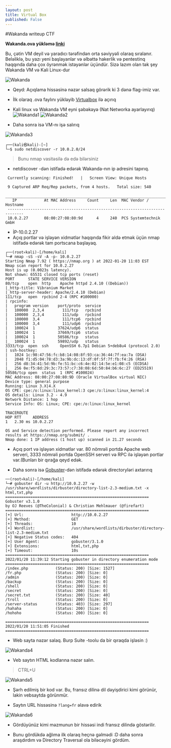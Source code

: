 ```yaml
---
layout: post
title: Virtual Box 
published: False
---
```


#Wakanda writeup CTF

**Wakanda.ova yükləmə [linki](https://www.vulnhub.com/entry/wakanda-1,251/)**

Bu, çətin VM deyil və yaradıcı tərəfindən orta səviyyəli olaraq sıralanır. Beləliklə, bu yazı yeni başlayanlar və əlbəttə hakerlik və pentestinq haqqında daha çox öyrənmək istəyənlər üçündür. Sizə lazım olan tək şey Wakanda VM və Kali Linux-dur

![Wakanda](https://i.imgur.com/0ViToK8.png)

- Qeyd: Açıqlama hissəsinə nəzər salsaq görərik ki 3 dənə flag-imiz var.

- İlk olaraq .ova faylını yükləyib [Virtualbox](https://www.virtualbox.org/) ilə açırıq
- Kali linux və Wakanda VM eyni şəbəkəyə (Nat Networka ayarlayırıq)
![Wakanda1](https://i.imgur.com/jqnq1qN.png)
![Wakanda2](https://i.imgur.com/ZMvQRwr.png)

- Daha sonra isə VM-nı işə salırıq

![Wakanda3](https://i.imgur.com/s4Uu6ta.png)

```
┌──(kali㉿kali)-[~]
└─$ sudo netdiscover -r 10.0.2.0/24
```
> Bunu nmap vasitəsilə də edə bilərsiniz

- netdiscover -dən istifadə edərək Wakanda-nın ip adresini tapırıq.

```
 Currently scanning: Finished!   |   Screen View: Unique Hosts                                                                                                        
                                                                                                                                                                   
 9 Captured ARP Req/Rep packets, from 4 hosts.   Total size: 540                                                                                                      
 _____________________________________________________________________________
   IP            At MAC Address     Count     Len  MAC Vendor / Hostname      
 -----------------------------------------------------------------------------                                                                                            
 10.0.2.27       08:00:27:08:80:9d      4     240  PCS Systemtechnik GmbH
```
- İP-10.0.2.27
- Açıq portlar və işləyən xidmətlər haqqında fikir əldə etmək üçün nmap istifadə edərək tam portscana başlayaq.
```
┌──(root💀kali)-[/home/kali]
└─# nmap -sS -sV -A -p- 10.0.2.27
Starting Nmap 7.92 ( https://nmap.org ) at 2022-01-20 11:03 EST
Nmap scan report for 10.0.2.27
Host is up (0.0023s latency).
Not shown: 65531 closed tcp ports (reset)
PORT      STATE SERVICE VERSION
80/tcp    open  http    Apache httpd 2.4.10 ((Debian))
|_http-title: Vibranium Market
|_http-server-header: Apache/2.4.10 (Debian)
111/tcp   open  rpcbind 2-4 (RPC #100000)
| rpcinfo: 
|   program version    port/proto  service
|   100000  2,3,4        111/tcp   rpcbind
|   100000  2,3,4        111/udp   rpcbind
|   100000  3,4          111/tcp6  rpcbind
|   100000  3,4          111/udp6  rpcbind
|   100024  1          37624/udp6  status
|   100024  1          37669/tcp6  status
|   100024  1          50586/tcp   status
|_  100024  1          59892/udp   status
3333/tcp  open  ssh     OpenSSH 6.7p1 Debian 5+deb8u4 (protocol 2.0)
| ssh-hostkey: 
|   1024 1c:98:47:56:fc:b8:14:08:8f:93:ca:36:44:7f:ea:7a (DSA)
|   2048 f1:d5:04:78:d3:3a:9b:dc:13:df:0f:5f:7f:fb:f4:26 (RSA)
|   256 d8:34:41:5d:9b:fe:51:bc:c6:4e:02:14:5e:e1:08:c5 (ECDSA)
|_  256 0e:f5:8d:29:3c:73:57:c7:38:08:6d:50:84:b6:6c:27 (ED25519)
50586/tcp open  status  1 (RPC #100024)
MAC Address: 08:00:27:08:80:9D (Oracle VirtualBox virtual NIC)
Device type: general purpose
Running: Linux 3.X|4.X
OS CPE: cpe:/o:linux:linux_kernel:3 cpe:/o:linux:linux_kernel:4
OS details: Linux 3.2 - 4.9
Network Distance: 1 hop
Service Info: OS: Linux; CPE: cpe:/o:linux:linux_kernel

TRACEROUTE
HOP RTT     ADDRESS
1   2.30 ms 10.0.2.27

OS and Service detection performed. Please report any incorrect results at https://nmap.org/submit/ .
Nmap done: 1 IP address (1 host up) scanned in 21.27 seconds
```
- Açıq port və işləyən xidmətlər var. 80 nömrəli portda Apache web serveri, 3333 nömrəli portda OpenSSH serveri və RPC ilə işləyən portlar var.(Bunları bir qırağa qeyd edək.

- Daha sonra isə [Gobuster](https://github.com/OJ/gobuster)-dən istifadə edərək directoryləri axtarırıq
```
──(root💀kali)-[/home/kali]
└─# gobuster dir -u http://10.0.2.27 -w /usr/share/wordlists/dirbuster/directory-list-2.3-medium.txt -x html,txt,php
===============================================================
Gobuster v3.1.0
by OJ Reeves (@TheColonial) & Christian Mehlmauer (@firefart)
===============================================================
[+] Url:                     http://10.0.2.27
[+] Method:                  GET
[+] Threads:                 10
[+] Wordlist:                /usr/share/wordlists/dirbuster/directory-list-2.3-medium.txt
[+] Negative Status codes:   404
[+] User Agent:              gobuster/3.1.0
[+] Extensions:              html,txt,php
[+] Timeout:                 10s
===============================================================
2022/01/20 11:39:12 Starting gobuster in directory enumeration mode
===============================================================
/index.php            (Status: 200) [Size: 1527]
/fr.php               (Status: 200) [Size: 0]   
/admin                (Status: 200) [Size: 0]   
/backup               (Status: 200) [Size: 0]   
/shell                (Status: 200) [Size: 0]   
/secret               (Status: 200) [Size: 0]   
/secret.txt           (Status: 200) [Size: 40]  
/troll                (Status: 200) [Size: 0]   
/server-status        (Status: 403) [Size: 297] 
/hahaha               (Status: 200) [Size: 0]   
/hohoho               (Status: 200) [Size: 0]   
                                                
===============================================================
2022/01/20 11:51:05 Finished
===============================================================
```

- Web sayta nəzər salaq. Burp Suite -toolu da bir qıraqda işləsin :)

![Wakanda4](https://i.imgur.com/iq3VXBQ.png)

- Veb saytın HTML kodlarına nəzər salın.
> CTRL+U

![Wakanda5](https://i.imgur.com/8lvUcp3.png)

- Şərh edilmiş bir kod var. Bu, fransız dilinə dil dəyişdirici kimi görünür, lakin vebsaytda görünmür.

- Saytın URL hissəsinə `?lang=fr` əlavə edirik 

![Wakanda6](https://i.imgur.com/ZDJDPxq.png)

- Gördüyünüz kimi məzmunun bir hissəsi indi fransız dilində göstərilir.

- Bunu gördükdə ağlıma ilk olaraq heçnə gəlmədi :D daha sonra araşdırdım və Directory Traversal ola biləcəyini gördüm.












